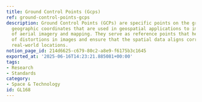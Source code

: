 ```yaml
---
title: Ground Control Points (Gcps)
ref: ground-control-points-gcps
description: Ground Control Points (GCPs) are specific points on the ground with known
  geographic coordinates that are used in geospatial applications to improve the accuracy
  of aerial imagery and mapping. They serve as reference points that help in the correction
  of distortions in images and ensure that the spatial data aligns correctly with
  real-world locations.
notion_page_id: 214d6625-c679-80c2-a8e9-f6175b3c1645
exported_at: '2025-06-16T14:23:21.885081+00:00'
tags:
- Research
- Standards
category:
- Space & Technology
id: GL168
---
```


